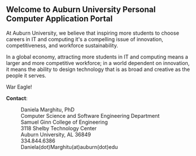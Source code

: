 
## Welcome to Auburn University Personal Computer Application Portal

At Auburn University, we believe that inspiring more students to
choose careers in IT and computing it's a compelling issue of
innovation, competitiveness, and workforce sustainability.

In a global economy, attracting more students in IT and computing
means a larger and more competitive workforce; in a world dependent on
innovation, it means the ability to design technology that is as broad
and creative as the people it serves.

War Eagle!

**Contact**:
<dl>
<dd>Daniela Marghitu, PhD<dd>
<dd>Computer Science and Software Engineering Department</dd>
<dd>Samuel Ginn College of Engineering</dd>
<dd>3118 Shelby Technology Center</dd>
<dd>Auburn University, AL 36849</dd>
<dd>334.844.6386</dd>
<dd>Daniela(dot)Marghitu(at)auburn(dot)edu</dd>
</dl>
